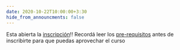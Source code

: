 ```yaml
---
date: 2020-10-22T10:00:00+3:30
hide_from_announcments: false
---
```

Esta abierta la [inscripción](/)!! 
Recordá leer los [pre-requisitos](/pre-requisitos) antes de inscribirte para que puedas aprovechar el curso

